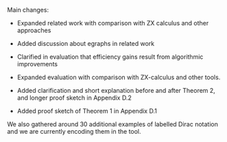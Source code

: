Main changes:

* Expanded related work with comparison with ZX calculus and other
  approaches

* Added discussion about egraphs in related work

* Clarified in evaluation that efficiency gains result from
  algorithmic improvements

* Expanded evaluation with comparison with ZX-calculus and other tools.

* Added clarification and short explanation before and after Theorem
  2, and longer proof sketch in Appendix D.2

* Added proof sketch of Theorem 1 in Appendix D.1

We also gathered around 30 additional examples of labelled Dirac notation and we are currently encoding them in the tool.